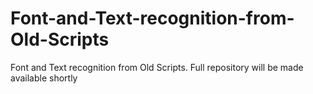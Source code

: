 # Font-and-Text-recognition-from-Old-Scripts
Font and Text recognition from Old Scripts. Full repository will be made available shortly
